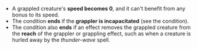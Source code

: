 * A grappled creature's **speed becomes 0**, and it can't benefit from any bonus to its speed.
* The condition **ends** if the **grappler is incapacitated** (see the condition).
* The condition also **ends** if an effect removes the grappled creature from the **reach** of the grappler or grappling effect, such as when a creature is hurled away by the *thunder-wave* spell.
